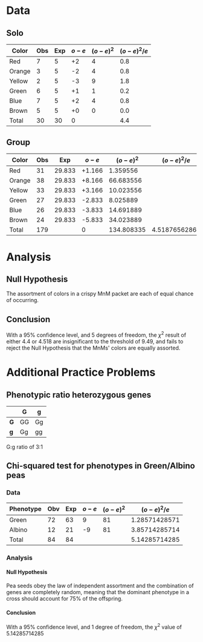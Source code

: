 # Data
## Solo
| Color  | Obs | Exp | $o-e$ | $(o-e)^2$ | $(o-e)^2/e$ | 
| ------ | --- | --- | ----- | --------- | ----------- |
| Red    | 7   | 5   | +2    | 4         | 0.8         |
| Orange | 3   | 5   | -2    | 4         | 0.8         |
| Yellow | 2   | 5   | -3    | 9         | 1.8         |
| Green  | 6   | 5   | +1    | 1         | 0.2         |
| Blue   | 7   | 5   | +2    | 4         | 0.8         |
| Brown  | 5   | 5   | +0    | 0         | 0.0         |
| Total  | 30  | 30  | 0     |           | 4.4         |

## Group
| Color  | Obs | Exp    | $o-e$  | $(o-e)^2$  | $(o-e)^2/e$   |
| ------ | --- | ------ | ------ | ---------- | ------------- |
| Red    | 31  | 29.833 | +1.166 | 1.359556   |               |
| Orange | 38  | 29.833 | +8.166 | 66.683556  |               |
| Yellow | 33  | 29.833 | +3.166 | 10.023556  |               |
| Green  | 27  | 29.833 | -2.833 | 8.025889   |               |
| Blue   | 26  | 29.833 | -3.833 | 14.691889  |               |
| Brown  | 24  | 29.833 | -5.833 | 34.023889  |               |
| Total  | 179 |        | 0      | 134.808335 | 4.51876562867 | 

# Analysis
## Null Hypothesis
The assortment of colors in a crispy MnM packet are each of equal chance of occurring.

## Conclusion
With a 95% confidence level, and 5 degrees of freedom, the $\chi^2$ result of either 4.4 or 4.518 are insignificant to the threshold of 9.49, and fails to reject the Null Hypothesis that the MnMs' colors are equally assorted.

# Additional Practice Problems
## Phenotypic ratio heterozygous genes

|       | **G** | **g** |
| ----- | ----- | ----- |
| **G** | GG    | Gg    |
| **g** | Gg    | gg    |

G:g ratio of 3:1

## Chi-squared test for phenotypes in Green/Albino peas
### Data
| Phenotype | Obv | Exp | $o-e$ | $(o-e)^2$ | $(o-e)^2/e$   |
| --------- | --- | --- | ----- | --------- | ------------- |
| Green     | 72  | 63  | 9     | 81        | 1.28571428571 |
| Albino    | 12  | 21  | -9    | 81        | 3.85714285714 |
| Total     | 84  | 84  |       |           | 5.14285714285 | 

### Analysis
#### Null Hypothesis
Pea seeds obey the law of independent assortment and the combination of genes are completely random, meaning that the dominant phenotype in a cross should account for 75% of the offspring.

#### Conclusion
With a 95% confidence level, and 1 degree of freedom, the $\chi^2$ value of 5.14285714285 
